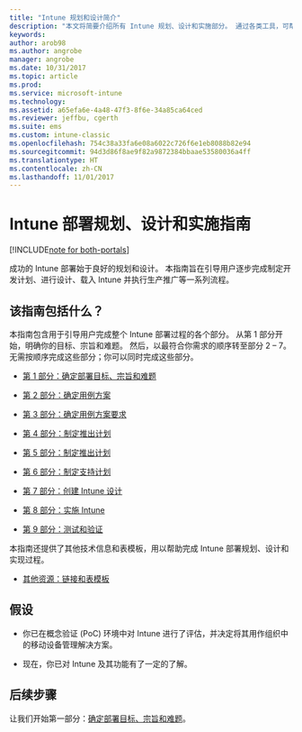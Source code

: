 ```yaml
---
title: "Intune 规划和设计简介"
description: "本文将简要介绍所有 Intune 规划、设计和实施部分。 通过各类工具，可帮助你确定目标、用例场景和要求，创建推出和通信计划、支持、测试和验证计划。"
keywords: 
author: arob98
ms.author: angrobe
manager: angrobe
ms.date: 10/31/2017
ms.topic: article
ms.prod: 
ms.service: microsoft-intune
ms.technology: 
ms.assetid: a65efa6e-4a48-47f3-8f6e-34a85ca64ced
ms.reviewer: jeffbu, cgerth
ms.suite: ems
ms.custom: intune-classic
ms.openlocfilehash: 754c38a33fa6e08a6022c726f6e1eb8088b82e94
ms.sourcegitcommit: 94d3d86f8ae9f82a9872384bbaae53580036a4ff
ms.translationtype: HT
ms.contentlocale: zh-CN
ms.lasthandoff: 11/01/2017
---
```

# <a name="intune-deployment-planning-design-and-implementation-guide"></a>Intune 部署规划、设计和实施指南

[!INCLUDE[note for both-portals](./includes/note-for-both-portals.md)]

成功的 Intune 部署始于良好的规划和设计。 本指南旨在引导用户逐步完成制定开发计划、进行设计、载入 Intune 并执行生产推广等一系列流程。

## <a name="whats-included-in-this-guide"></a>该指南包括什么？

本指南包含用于引导用户完成整个 Intune 部署过程的各个部分。 从第 1 部分开始，明确你的目标、宗旨和难题。 然后，以最符合你需求的顺序转至部分 2 – 7。 无需按顺序完成这些部分；你可以同时完成这些部分。

-   [第 1 部分：确定部署目标、宗旨和难题](planning-guide-deployment-goals.md)

-   [第 2 部分：确定用例方案](planning-guide-scenarios.md)

-   [第 3 部分：确定用例方案要求](planning-guide-requirements.md)

-   [第 4 部分：制定推出计划](planning-guide-rollout-plan.md)

-   [第 5 部分：制定推出计划](planning-guide-communication-plan.md)

-   [第 6 部分：制定支持计划](planning-guide-support-plan.md)

-   [第 7 部分：创建 Intune 设计](planning-guide-design.md)

-   [第 8 部分：实施 Intune](planning-guide-onboarding.md)

-   [第 9 部分：测试和验证](planning-guide-test-validation.md)

本指南还提供了其他技术信息和表模板，用以帮助完成 Intune 部署规划、设计和实现过程。

-   [其他资源：链接和表模板](planning-guide-resources.md)

## <a name="assumptions"></a>假设

-   你已在概念验证 (PoC) 环境中对 Intune 进行了评估，并决定将其用作组织中的移动设备管理解决方案。

-   现在，你已对 Intune 及其功能有了一定的了解。

## <a name="next-steps"></a>后续步骤

让我们开始第一部分：[确定部署目标、宗旨和难题](planning-guide-deployment-goals.md)。
